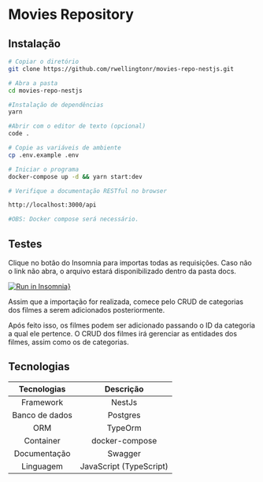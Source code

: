 # Movies Repository

## Instalação

```bash
# Copiar o diretório
git clone https://github.com/rwellingtonr/movies-repo-nestjs.git

# Abra a pasta
cd movies-repo-nestjs

#Instalação de dependências
yarn

#Abrir com o editor de texto (opcional)
code .

# Copie as variáveis de ambiente
cp .env.example .env

# Iniciar o programa
docker-compose up -d && yarn start:dev

# Verifique a documentação RESTful no browser

http://localhost:3000/api

#OBS: Docker compose será necessário.
```

## Testes

Clique no botão do Insomnia para importas todas as requisições. Caso não o link não abra, o arquivo estará disponibilizado dentro da pasta docs.

[![Run in Insomnia}](https://insomnia.rest/images/run.svg)](https://insomnia.rest/run/?label=Movies-Repo&uri=https%3A%2F%2Fgithub.com%2Frwellingtonr%2Fmovies-repo-nestjs%2Fblob%2Fmaster%2Fdocs%2FInsomnia_2022-07-15.json)

Assim que a importação for realizada, comece pelo CRUD de categorias dos filmes a serem adicionados posteriormente.

Após feito isso, os filmes podem ser adicionado passando o ID da categoria a qual ele pertence. O CRUD dos filmes irá gerenciar as entidades dos filmes, assim como os de categorias.

## Tecnologias

|  Tecnologias   |        Descrição        |
| :------------: | :---------------------: |
|   Framework    |         NestJs          |
| Banco de dados |        Postgres         |
|      ORM       |         TypeOrm         |
|   Container    |     docker-compose      |
|  Documentação  |         Swagger         |
|   Linguagem    | JavaScript (TypeScript) |
